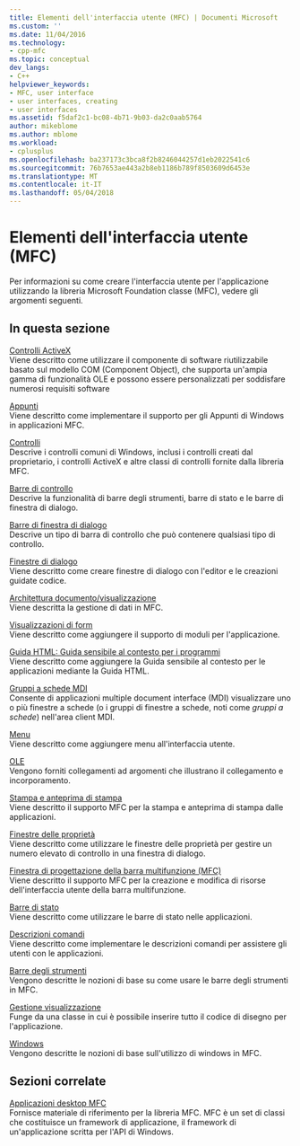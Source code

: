 ```yaml
---
title: Elementi dell'interfaccia utente (MFC) | Documenti Microsoft
ms.custom: ''
ms.date: 11/04/2016
ms.technology:
- cpp-mfc
ms.topic: conceptual
dev_langs:
- C++
helpviewer_keywords:
- MFC, user interface
- user interfaces, creating
- user interfaces
ms.assetid: f5daf2c1-bc08-4b71-9b03-da2c0aab5764
author: mikeblome
ms.author: mblome
ms.workload:
- cplusplus
ms.openlocfilehash: ba237173c3bca8f2b8246044257d1eb2022541c6
ms.sourcegitcommit: 76b7653ae443a2b8eb1186b789f8503609d6453e
ms.translationtype: MT
ms.contentlocale: it-IT
ms.lasthandoff: 05/04/2018
---
```

# <a name="user-interface-elements-mfc"></a>Elementi dell'interfaccia utente (MFC)
Per informazioni su come creare l'interfaccia utente per l'applicazione utilizzando la libreria Microsoft Foundation classe (MFC), vedere gli argomenti seguenti.  
  
## <a name="in-this-section"></a>In questa sezione  
 [Controlli ActiveX](../mfc/activex-controls.md)  
 Viene descritto come utilizzare il componente di software riutilizzabile basato sul modello COM (Component Object), che supporta un'ampia gamma di funzionalità OLE e possono essere personalizzati per soddisfare numerosi requisiti software  
  
 [Appunti](../mfc/clipboard.md)  
 Viene descritto come implementare il supporto per gli Appunti di Windows in applicazioni MFC.  
  
 [Controlli](../mfc/controls-mfc.md)  
 Descrive i controlli comuni di Windows, inclusi i controlli creati dal proprietario, i controlli ActiveX e altre classi di controlli fornite dalla libreria MFC.  
  
 [Barre di controllo](../mfc/control-bars.md)  
 Descrive la funzionalità di barre degli strumenti, barre di stato e le barre di finestra di dialogo.  
  
 [Barre di finestra di dialogo](../mfc/dialog-bars.md)  
 Descrive un tipo di barra di controllo che può contenere qualsiasi tipo di controllo.  
  
 [Finestre di dialogo](../mfc/dialog-boxes.md)  
 Viene descritto come creare finestre di dialogo con l'editor e le creazioni guidate codice.  
  
 [Architettura documento/visualizzazione](../mfc/document-view-architecture.md)  
 Viene descritta la gestione di dati in MFC.  
  
 [Visualizzazioni di form](../mfc/form-views-mfc.md)  
 Viene descritto come aggiungere il supporto di moduli per l'applicazione.  
  
 [Guida HTML: Guida sensibile al contesto per i programmi](../mfc/html-help-context-sensitive-help-for-your-programs.md)  
 Viene descritto come aggiungere la Guida sensibile al contesto per le applicazioni mediante la Guida HTML.  
  
 [Gruppi a schede MDI](../mfc/mdi-tabbed-groups.md)  
 Consente di applicazioni multiple document interface (MDI) visualizzare uno o più finestre a schede (o i gruppi di finestre a schede, noti come *gruppi a schede*) nell'area client MDI.  
  
 [Menu](../mfc/menus-mfc.md)  
 Viene descritto come aggiungere menu all'interfaccia utente.  
  
 [OLE](../mfc/ole-mfc.md)  
 Vengono forniti collegamenti ad argomenti che illustrano il collegamento e incorporamento.  
  
 [Stampa e anteprima di stampa](../mfc/printing-and-print-preview.md)  
 Viene descritto il supporto MFC per la stampa e anteprima di stampa dalle applicazioni.  
  
 [Finestre delle proprietà](../mfc/property-sheets-mfc.md)  
 Viene descritto come utilizzare le finestre delle proprietà per gestire un numero elevato di controllo in una finestra di dialogo.  
  
 [Finestra di progettazione della barra multifunzione (MFC)](../mfc/ribbon-designer-mfc.md)  
 Viene descritto il supporto MFC per la creazione e modifica di risorse dell'interfaccia utente della barra multifunzione.  
  
 [Barre di stato](../mfc/status-bars.md)  
 Viene descritto come utilizzare le barre di stato nelle applicazioni.  
  
 [Descrizioni comandi](../mfc/tool-tips.md)  
 Viene descritto come implementare le descrizioni comandi per assistere gli utenti con le applicazioni.  
  
 [Barre degli strumenti](../mfc/toolbars.md)  
 Vengono descritte le nozioni di base su come usare le barre degli strumenti in MFC.  
  
 [Gestione visualizzazione](../mfc/visualization-manager.md)  
 Funge da una classe in cui è possibile inserire tutto il codice di disegno per l'applicazione.  
  
 [Windows](../mfc/windows.md)  
 Vengono descritte le nozioni di base sull'utilizzo di windows in MFC.  
  
## <a name="related-sections"></a>Sezioni correlate  
 [Applicazioni desktop MFC](../mfc/mfc-desktop-applications.md)  
 Fornisce materiale di riferimento per la libreria MFC. MFC è un set di classi che costituisce un framework di applicazione, il framework di un'applicazione scritta per l'API di Windows.

